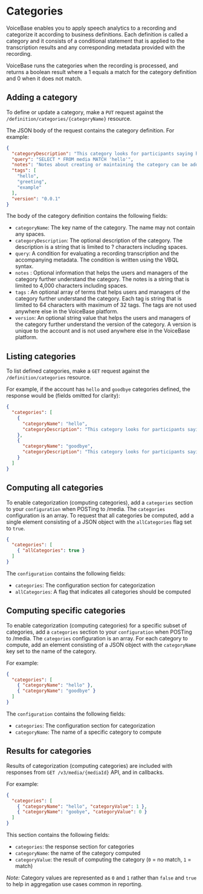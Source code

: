 # Categories

VoiceBase enables you to apply speech analytics to a recording and categorize it according to business definitions. Each definition is called a category and it consists of a conditional statement that is applied to the transcription results and any corresponding metadata provided with the recording.

VoiceBase runs the categories when the recording is processed, and returns a boolean result where a 1 equals a match for the category definition and 0 when it does not match.

## Adding a category

To define or update a category, make a `PUT` request against the `/definition/categories/{categoryName}` resource.

The JSON body of the request contains the category definition. For example:

```json
{
  "categoryDescription": "This category looks for participants saying hello",
  "query": "SELECT * FROM media MATCH 'hello'",
  "notes": "Notes about creating or maintaining the category can be added here",
  "tags": [
    "hello",
    "greeting",
    "example"
  ],
  "version": "0.0.1"
}
```

The body of the category definition contains the following fields:

- `categoryName`: The key name of the category. The name may not contain any spaces.
- `categoryDescription`: The optional description of the category. The description is a string that is limited to ? characters including spaces.
- `query`: A condition for evaluating a recording transcription and the accompanying metadata. The condition is written using the VBQL syntax.
- `notes` : Optional information that helps the users and managers of the category further understand the category. The notes is a string that is limited to 4,000 characters including spaces.
- `tags` : An optional array of terms that helps users and managers of the category further understand the category. Each tag is string that is limited to 64 characters with maximum of 32 tags. The tags are not used anywhere else in the VoiceBase platform.
- `version`: An optional string value that helps the users and managers of the category further understand the version of the category. A version is unique to the account and is not used anywhere else in the VoiceBase platform.


## Listing categories

To list defined categories, make a `GET` request against the `/definition/categories` resource.

For example, if the account has `hello` and `goodbye` categories defined, the response would be (fields omitted for clarity):

```json
{
  "categories": [
    {
      "categoryName": "hello",
      "categoryDescription": "This category looks for participants saying hello"
    },
    {
      "categoryName": "goodbye",
      "categoryDescription": "This category looks for participants saying goodbye"
    }
  ]
}
```

## Computing all categories

To enable categorization (computing categories), add a `categories` section to your `configuration` when POSTing to /media. The `categories` configuration is an array. To request that all categories be computed, add a single element consisting of a JSON object with the `allCategories` flag set to `true`.

```json
{
  "categories": [
    { "allCategories": true }
  ]
}
```

The `configuration` contains the following fields:

- `categories`: The configuration section for categorization
- `allCategories`: A flag that indicates all categories should be computed

## Computing specific categories

To enable categorization (computing categories) for a specific subset of categories, add a `categories` section to your `configuration` when POSTing to /media. The `categories` configuration is an array. For each category to compute, add an element consisting of a JSON
object with the `categoryName` key set to the name of the category.

For example:

```json
{
  "categories": [
    { "categoryName": "hello" },
    { "categoryName": "goodbye" }
  ]
}
```

The `configuration` contains the following fields:

- `categories`: The configuration section for categorization
- `categoryName`: The name of a specific category to compute


## Results for categories

Results of categorization (computing categories) are included with responses from `GET /v3/media/{mediaId}` API, and in callbacks.

For example:

```json
{
  "categories": [
    { "categoryName": "hello", "categoryValue": 1 },
    { "categoryName": "goobye", "categoryValue": 0 }
  ]
}
```

This section contains the following fields:

- `categories`: the response section for categories
- `categoryName`: the name of the category computed
- `categoryValue`: the result of computing the category (`0` = no match, `1` = match)

*Note:* Category values are represented as `0` and `1` rather than `false` and `true`
to help in aggregation use cases common in reporting.
